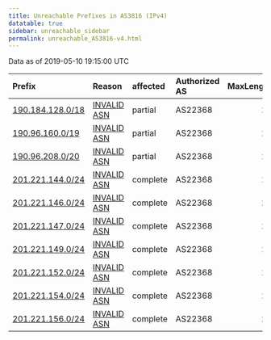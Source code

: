 ```yaml
---
title: Unreachable Prefixes in AS3816 (IPv4)
datatable: true
sidebar: unreachable_sidebar
permalink: unreachable_AS3816-v4.html
---
```


Data as of 2019-05-10 19:15:00 UTC


<div class="datatable-begin"></div>

| Prefix                                                     | Reason                                                                                                 | affected   | Authorized AS   |   MaxLength | Anchor                                         |   unreachable /24s |
|:-----------------------------------------------------------|:-------------------------------------------------------------------------------------------------------|:-----------|:----------------|------------:|:-----------------------------------------------|-------------------:|
| [190.184.128.0/18](https://stat.ripe.net/190.184.128.0/18) | [INVALID ASN](https://rpki-validator.ripe.net/announcement-preview?asn=AS3816&prefix=190.184.128.0/18) | partial    | AS22368         |          24 | [LACNIC](unreachable_LACNIC_RPKI_Root-v4.html) |                 64 |
| [190.96.160.0/19](https://stat.ripe.net/190.96.160.0/19)   | [INVALID ASN](https://rpki-validator.ripe.net/announcement-preview?asn=AS3816&prefix=190.96.160.0/19)  | partial    | AS22368         |          23 | [LACNIC](unreachable_LACNIC_RPKI_Root-v4.html) |                 32 |
| [190.96.208.0/20](https://stat.ripe.net/190.96.208.0/20)   | [INVALID ASN](https://rpki-validator.ripe.net/announcement-preview?asn=AS3816&prefix=190.96.208.0/20)  | partial    | AS22368         |          21 | [LACNIC](unreachable_LACNIC_RPKI_Root-v4.html) |                 16 |
| [201.221.144.0/24](https://stat.ripe.net/201.221.144.0/24) | [INVALID ASN](https://rpki-validator.ripe.net/announcement-preview?asn=AS3816&prefix=201.221.144.0/24) | complete   | AS22368         |          24 | [LACNIC](unreachable_LACNIC_RPKI_Root-v4.html) |                  1 |
| [201.221.146.0/24](https://stat.ripe.net/201.221.146.0/24) | [INVALID ASN](https://rpki-validator.ripe.net/announcement-preview?asn=AS3816&prefix=201.221.146.0/24) | complete   | AS22368         |          24 | [LACNIC](unreachable_LACNIC_RPKI_Root-v4.html) |                  1 |
| [201.221.147.0/24](https://stat.ripe.net/201.221.147.0/24) | [INVALID ASN](https://rpki-validator.ripe.net/announcement-preview?asn=AS3816&prefix=201.221.147.0/24) | complete   | AS22368         |          24 | [LACNIC](unreachable_LACNIC_RPKI_Root-v4.html) |                  1 |
| [201.221.149.0/24](https://stat.ripe.net/201.221.149.0/24) | [INVALID ASN](https://rpki-validator.ripe.net/announcement-preview?asn=AS3816&prefix=201.221.149.0/24) | complete   | AS22368         |          24 | [LACNIC](unreachable_LACNIC_RPKI_Root-v4.html) |                  1 |
| [201.221.152.0/24](https://stat.ripe.net/201.221.152.0/24) | [INVALID ASN](https://rpki-validator.ripe.net/announcement-preview?asn=AS3816&prefix=201.221.152.0/24) | complete   | AS22368         |          24 | [LACNIC](unreachable_LACNIC_RPKI_Root-v4.html) |                  1 |
| [201.221.154.0/24](https://stat.ripe.net/201.221.154.0/24) | [INVALID ASN](https://rpki-validator.ripe.net/announcement-preview?asn=AS3816&prefix=201.221.154.0/24) | complete   | AS22368         |          24 | [LACNIC](unreachable_LACNIC_RPKI_Root-v4.html) |                  1 |
| [201.221.156.0/24](https://stat.ripe.net/201.221.156.0/24) | [INVALID ASN](https://rpki-validator.ripe.net/announcement-preview?asn=AS3816&prefix=201.221.156.0/24) | complete   | AS22368         |          24 | [LACNIC](unreachable_LACNIC_RPKI_Root-v4.html) |                  1 |

<div class="datatable-end"></div>